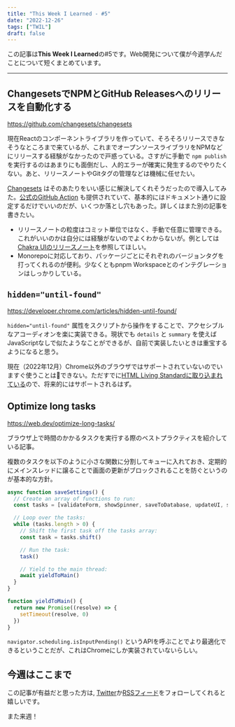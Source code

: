 ```yaml
---
title: "This Week I Learned - #5"
date: "2022-12-26"
tags: ["TWIL"]
draft: false
---
```


この記事は**This Week I Learned**の#5です。Web開発について僕が今週学んだことについて短くまとめています。

---

## ChangesetsでNPMとGitHub Releasesへのリリースを自動化する

https://github.com/changesets/changesets

現在Reactのコンポーネントライブラリを作っていて、そろそろリリースできなそうなところまで来ているが、これまでオープンソースライブラリをNPMなどにリリースする経験がなかったので戸惑っている。さすがに手動で `npm publish` を実行するのはあまりにも面倒だし、人的エラーが確実に発生するのでやりたくない。あと、リリースノートやGitタグの管理などは機械に任せたい。

[Changesets](https://github.com/changesets/changesets) はそのあたりをいい感じに解決してくれそうだったので導入してみた。[公式のGitHub Action](https://github.com/changesets/action) も提供されていて、基本的にはドキュメント通りに設定するだけでいいのだが、いくつか落とし穴もあった。詳しくはまた別の記事を書きたい。

- リリースノートの粒度はコミット単位ではなく、手動で任意に管理できる。これがいいのかは自分には経験がないのでよくわからないが。例としては[Chakra UIのリリースノート](https://github.com/chakra-ui/chakra-ui/releases)を参照してほしい。
- Monorepoに対応しており、パッケージごとにそれぞれのバージョンタグを打ってくれるのが便利。少なくともpnpm Workspaceとのインテグレーションはしっかりしている。

## `hidden="until-found"`

https://developer.chrome.com/articles/hidden-until-found/

`hidden="until-found"` 属性をスクリプトから操作をすることで、アクセシブルなアコーディオンを楽に実装できる。現状でも `details` と `summary` を使えばJavaScriptなしで似たようなことができるが、自前で実装したいときは重宝するようになると思う。

現在（2022年12月）Chrome以外のブラウザではサポートされていないのでいますぐ使うことはできない。ただすでに[HTML Living Standardに取り込まれている](https://html.spec.whatwg.org/multipage/interaction.html#the-hidden-attribute)ので、将来的にはサポートされるはず。

## Optimize long tasks

https://web.dev/optimize-long-tasks/

ブラウザ上で時間のかかるタスクを実行する際のベストプラクティスを紹介している記事。

複数のタスクを以下のように小さな関数に分割してキューに入れておき、定期的にメインスレッドに譲ることで画面の更新がブロックされることを防ぐというのが基本的な方針。

```js
async function saveSettings() {
  // Create an array of functions to run:
  const tasks = [validateForm, showSpinner, saveToDatabase, updateUI, sendAnalytics]

  // Loop over the tasks:
  while (tasks.length > 0) {
    // Shift the first task off the tasks array:
    const task = tasks.shift()

    // Run the task:
    task()

    // Yield to the main thread:
    await yieldToMain()
  }
}

function yieldToMain() {
  return new Promise((resolve) => {
    setTimeout(resolve, 0)
  })
}
```

`navigator.scheduling.isInputPending()` というAPIを呼ぶことでより最適化できるということだが、これはChromeにしか実装されていないらしい。

## 今週はここまで

この記事が有益だと思った方は, [Twitter](https://twitter.com/MatsuraYuma)か[RSSフィード](https://rubiq.vercel.app/feed.xml)をフォローしてくれると嬉しいです。

また来週！
